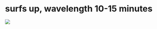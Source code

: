 <!--
id: 1166222644
link: http://tumblr.atmos.org/post/1166222644/surfs-up-wavelength-10-15-minutes
slug: surfs-up-wavelength-10-15-minutes
date: Wed Sep 22 2010 00:57:00 GMT-0700 (PDT)
publish: 2010-09-022
tags: 
title: surfs up, wavelength 10-15 minutes
-->


surfs up, wavelength 10-15 minutes
==================================

![](http://www.tumblr.com/photo/1280/atmos/1166222644/1/tumblr_l9523yn7ZH1qz4sng)

